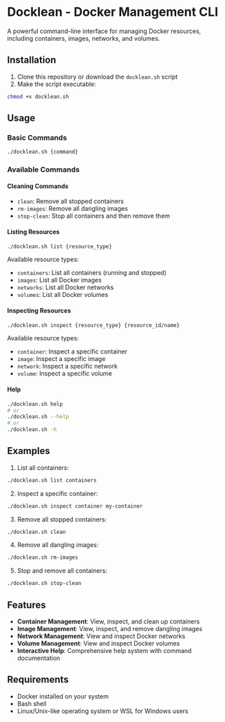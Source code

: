 # Docklean - Docker Management CLI

A powerful command-line interface for managing Docker resources, including containers, images, networks, and volumes.

## Installation

1. Clone this repository or download the `docklean.sh` script
2. Make the script executable:
```bash
chmod +x docklean.sh
```

## Usage

### Basic Commands

```bash
./docklean.sh {command}
```

### Available Commands

#### Cleaning Commands
- `clean`: Remove all stopped containers
- `rm-images`: Remove all dangling images
- `stop-clean`: Stop all containers and then remove them

#### Listing Resources
```bash
./docklean.sh list {resource_type}
```
Available resource types:
- `containers`: List all containers (running and stopped)
- `images`: List all Docker images
- `networks`: List all Docker networks
- `volumes`: List all Docker volumes

#### Inspecting Resources
```bash
./docklean.sh inspect {resource_type} {resource_id/name}
```
Available resource types:
- `container`: Inspect a specific container
- `image`: Inspect a specific image
- `network`: Inspect a specific network
- `volume`: Inspect a specific volume

#### Help
```bash
./docklean.sh help
# or
./docklean.sh --help
# or
./docklean.sh -h
```

## Examples

1. List all containers:
```bash
./docklean.sh list containers
```

2. Inspect a specific container:
```bash
./docklean.sh inspect container my-container
```

3. Remove all stopped containers:
```bash
./docklean.sh clean
```

4. Remove all dangling images:
```bash
./docklean.sh rm-images
```

5. Stop and remove all containers:
```bash
./docklean.sh stop-clean
```

## Features

- **Container Management**: View, inspect, and clean up containers
- **Image Management**: View, inspect, and remove dangling images
- **Network Management**: View and inspect Docker networks
- **Volume Management**: View and inspect Docker volumes
- **Interactive Help**: Comprehensive help system with command documentation

## Requirements

- Docker installed on your system
- Bash shell
- Linux/Unix-like operating system or WSL for Windows users